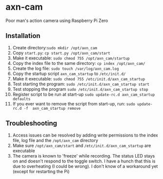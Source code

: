 # axn-cam
Poor man's action camera using Raspberry Pi Zero

## Installation

1. Create directory:`sudo mkdir /opt/axn_cam`
1. Copy `start.py`: `cp start.py /opt/axn_cam/start`
1. Make it executable: `sudo chmod 755 /opt/axn_cam/startup`
1. Copy the index file to the same directory: `cp index /opt/axn_cam/`
1. Create the log file: `sudo touch /var/log/axn_cam.log`
1. Copy the startup script `axn_cam_startup` to `/etc/init.d/`
1. Make it executable: `sudo chmod 755 /etc/init.d/axn_cam_startup`
1. Test starting the program: `sudo /etc/init.d/axn_cam_startup start`
1. Test stopping the program `sudo /etc/init.d/axn_cam_startup stop`
1. Register script to be run at start-up `sudo update-rc.d axn_cam_startup defaults`
1. If you ever want to remove the script from start-up, run: `sudo update-rc.d -f  axn_cam_startup remove`

## Troubleshooting
1. Access issues can be resolved by adding write permissions to the index file, log file and the `/opt/axn_cam` directory
1. Make sure `/opt/axn_cam/start` and `/etc/init.d/axn_cam_startup` are executable
1. The camera is known to 'freeze' while recording. The status LED stays on and doesn't respond to the toggle switch. I have a hunch that this is due to overheating (I could be wrong). I don't know of a workaround yet (except for restarting the Pi)

